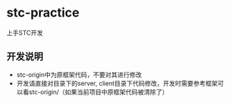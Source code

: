 # stc-practice
上手STC开发
## 开发说明
- stc-origin中为原框架代码，不要对其进行修改
- 开发请直接对目录下的server, client目录下代码修改，开发时需要参考框架可以看stc-origin/（如果当前项目中原框架代码被清除了）
